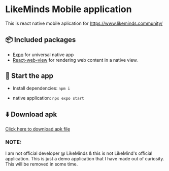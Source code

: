 
# LikeMinds Mobile application 

This is react native mobile aplication for https://www.likeminds.community/


## 📦 Included packages
- [Expo](https://docs.expo.dev/) for universal native app
- [React-web-view](https://docs.expo.dev/versions/latest/sdk/webview/) for rendering web content in a native view.

## 🏁 Start the app
- Install dependencies: `npm i`

- native application: `npx expo start`

## ⬇️ Download apk
[Click here to download apk file](https://expo.dev/accounts/ayushninja/projects/snack-73e073c6-2e2d-4ce9-9764-c35f1906030d/builds/b88301cc-f42a-47fe-b6be-34f8f9906d11)

### NOTE: 

I am not official developer @ LikeMinds & this 
is not LikeMind's official application. This is
just a demo application that I have made out of
curiosity. This will be removed in some time.
